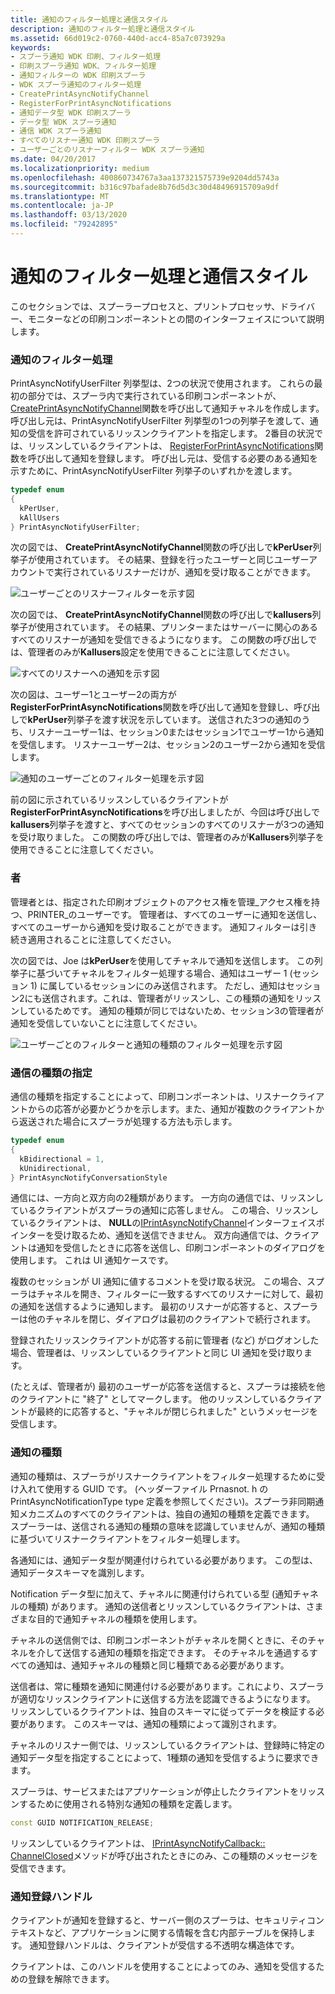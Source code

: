 ```yaml
---
title: 通知のフィルター処理と通信スタイル
description: 通知のフィルター処理と通信スタイル
ms.assetid: 66d019c2-0760-440d-acc4-85a7c073929a
keywords:
- スプーラ通知 WDK 印刷、フィルター処理
- 印刷スプーラ通知 WDK、フィルター処理
- 通知フィルターの WDK 印刷スプーラ
- WDK スプーラ通知のフィルター処理
- CreatePrintAsyncNotifyChannel
- RegisterForPrintAsyncNotifications
- 通知データ型 WDK 印刷スプーラ
- データ型 WDK スプーラ通知
- 通信 WDK スプーラ通知
- すべてのリスナー通知 WDK 印刷スプーラ
- ユーザーごとのリスナーフィルター WDK スプーラ通知
ms.date: 04/20/2017
ms.localizationpriority: medium
ms.openlocfilehash: 400860734767a3aa137321575739e9204dd5743a
ms.sourcegitcommit: b316c97bafade8b76d5d3c30d48496915709a9df
ms.translationtype: MT
ms.contentlocale: ja-JP
ms.lasthandoff: 03/13/2020
ms.locfileid: "79242895"
---
```

# <a name="notification-filtering-and-communication-styles"></a>通知のフィルター処理と通信スタイル





このセクションでは、スプーラープロセスと、プリントプロセッサ、ドライバー、モニターなどの印刷コンポーネントとの間のインターフェイスについて説明します。

### <a name="notification-filtering"></a>通知のフィルター処理

PrintAsyncNotifyUserFilter 列挙型は、2つの状況で使用されます。 これらの最初の部分では、スプーラ内で実行されている印刷コンポーネントが、 [CreatePrintAsyncNotifyChannel](https://go.microsoft.com/fwlink/p/?linkid=124750)関数を呼び出して通知チャネルを作成します。 呼び出し元は、PrintAsyncNotifyUserFilter 列挙型の1つの列挙子を渡して、通知の受信を許可されているリッスンクライアントを指定します。 2番目の状況では、リッスンしているクライアントは、 [RegisterForPrintAsyncNotifications](https://go.microsoft.com/fwlink/p/?linkid=124752)関数を呼び出して通知を登録します。 呼び出し元は、受信する必要のある通知を示すために、PrintAsyncNotifyUserFilter 列挙子のいずれかを渡します。

```cpp
typedef enum 
{
  kPerUser,
  kAllUsers
} PrintAsyncNotifyUserFilter; 
```

次の図では、 **CreatePrintAsyncNotifyChannel**関数の呼び出しで**kPerUser**列挙子が使用されています。 その結果、登録を行ったユーザーと同じユーザーアカウントで実行されているリスナーだけが、通知を受け取ることができます。

![ユーザーごとのリスナーフィルターを示す図](images/notifyfilt1.gif)

次の図では、 **CreatePrintAsyncNotifyChannel**関数の呼び出しで**kallusers**列挙子が使用されています。 その結果、プリンターまたはサーバーに関心のあるすべてのリスナーが通知を受信できるようになります。 この関数の呼び出しでは、管理者のみが**Kallusers**設定を使用できることに注意してください。

![すべてのリスナーへの通知を示す図](images/notifyfilt2.gif)

次の図は、ユーザー1とユーザー2の両方が**RegisterForPrintAsyncNotifications**関数を呼び出して通知を登録し、呼び出しで**kPerUser**列挙子を渡す状況を示しています。 送信された3つの通知のうち、リスナーユーザー1は、セッション0またはセッション1でユーザー1から通知を受信します。 リスナーユーザー2は、セッション2のユーザー2から通知を受信します。

![通知のユーザーごとのフィルター処理を示す図](images/notifyfilt3.gif)

前の図に示されているリッスンしているクライアントが**RegisterForPrintAsyncNotifications**を呼び出しましたが、今回は呼び出しで**kallusers**列挙子を渡すと、すべてのセッションのすべてのリスナーが3つの通知を受け取りました。 この関数の呼び出しでは、管理者のみが**Kallusers**列挙子を使用できることに注意してください。

### <a href="" id="administrators-"></a>者

管理者とは、指定された印刷オブジェクトのアクセス権を管理\_アクセス権を持つ、PRINTER\_のユーザーです。 管理者は、すべてのユーザーに通知を送信し、すべてのユーザーから通知を受け取ることができます。 通知フィルターは引き続き適用されることに注意してください。

次の図では、Joe は**kPerUser**を使用してチャネルで通知を送信します。 この列挙子に基づいてチャネルをフィルター処理する場合、通知はユーザー 1 (セッション 1) に属しているセッションにのみ送信されます。 ただし、通知はセッション2にも送信されます。これは、管理者がリッスンし、この種類の通知をリッスンしているためです。 通知の種類が同じではないため、セッション3の管理者が通知を受信していないことに注意してください。

![ユーザーごとのフィルターと通知の種類のフィルター処理を示す図](images/notifyfilt4.gif)

### <a name="specifying-the-type-of-communication"></a>通信の種類の指定

通信の種類を指定することによって、印刷コンポーネントは、リスナークライアントからの応答が必要かどうかを示します。また、通知が複数のクライアントから返送された場合にスプーラが処理する方法も示します。

```cpp
typedef enum 
{
  kBidirectional = 1, 
  kUnidirectional, 
} PrintAsyncNotifyConversationStyle
```

通信には、一方向と双方向の2種類があります。 一方向の通信では、リッスンしているクライアントがスプーラの通知に応答しません。 この場合、リッスンしているクライアントは、 **NULL**の[IPrintAsyncNotifyChannel](https://go.microsoft.com/fwlink/p/?linkid=124758)インターフェイスポインターを受け取るため、通知を送信できません。 双方向通信では、クライアントは通知を受信したときに応答を送信し、印刷コンポーネントのダイアログを使用します。 これは UI 通知ケースです。

複数のセッションが UI 通知に値するコメントを受け取る状況。 この場合、スプーラはチャネルを開き、フィルターに一致するすべてのリスナーに対して、最初の通知を送信するように通知します。 最初のリスナーが応答すると、スプーラーは他のチャネルを閉じ、ダイアログは最初のクライアントで続行されます。

登録されたリッスンクライアントが応答する前に管理者 (など) がログオンした場合、管理者は、リッスンしているクライアントと同じ UI 通知を受け取ります。

(たとえば、管理者が) 最初のユーザーが応答を送信すると、スプーラは接続を他のクライアントに "終了" としてマークします。 他のリッスンしているクライアントが最終的に応答すると、"チャネルが閉じられました" というメッセージを受信します。

### <a name="notification-types"></a>通知の種類

通知の種類は、スプーラがリスナークライアントをフィルター処理するために受け入れて使用する GUID です。 (ヘッダーファイル Prnasnot. h の PrintAsyncNotificationType type 定義を参照してください)。スプーラ非同期通知メカニズムのすべてのクライアントは、独自の通知の種類を定義できます。 スプーラーは、送信される通知の種類の意味を認識していませんが、通知の種類に基づいてリスナークライアントをフィルター処理します。

各通知には、通知データ型が関連付けられている必要があります。 この型は、通知データスキーマを識別します。

Notification データ型に加えて、チャネルに関連付けられている型 (通知チャネルの種類) があります。 通知の送信者とリッスンしているクライアントは、さまざまな目的で通知チャネルの種類を使用します。

チャネルの送信側では、印刷コンポーネントがチャネルを開くときに、そのチャネルを介して送信する通知の種類を指定できます。 そのチャネルを通過するすべての通知は、通知チャネルの種類と同じ種類である必要があります。

送信者は、常に種類を通知に関連付ける必要があります。これにより、スプーラが適切なリッスンクライアントに送信する方法を認識できるようになります。 リッスンしているクライアントは、独自のスキーマに従ってデータを検証する必要があります。 このスキーマは、通知の種類によって識別されます。

チャネルのリスナー側では、リッスンしているクライアントは、登録時に特定の通知データ型を指定することによって、1種類の通知を受信するように要求できます。

スプーラは、サービスまたはアプリケーションが停止したクライアントをリッスンするために使用される特別な通知の種類を定義します。

```cpp
const GUID NOTIFICATION_RELEASE;
```

リッスンしているクライアントは、 [IPrintAsyncNotifyCallback:: ChannelClosed](https://go.microsoft.com/fwlink/p/?linkid=124756)メソッドが呼び出されたときにのみ、この種類のメッセージを受信できます。

### <a href="" id="notification-registration-handle-"></a>通知登録ハンドル

クライアントが通知を登録すると、サーバー側のスプーラは、セキュリティコンテキストなど、アプリケーションに関する情報を含む内部テーブルを保持します。 通知登録ハンドルは、クライアントが受信する不透明な構造体です。

クライアントは、このハンドルを使用することによってのみ、通知を受信するための登録を解除できます。

 

 




